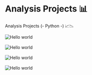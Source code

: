 # Analysis Projects 📊
Analysis Projects (- Python -) 📈📉

<img src="https://oxb-prd-cdn-01.azureedge.net/mediacontainer/medialibraries/oxfordbrookes/images/students/centre%20for%20academic%20development/maths%20and%20stats/plots.png" alt="Hello world">
<br>
<br>
<img src="https://www.bachelorprint.co.uk/wp-content/uploads/2022/09/Descriptive-statistics-types.jpg" alt="Hello world">
<br>
<br>
<img src="https://morphocode.com/wp-content/uploads/2018/05/typologies.png" alt="Hello world">
<br>
<br>
<img src="https://morphocode.com/wp-content/uploads/2018/05/typologies.png" alt="Hello world">
